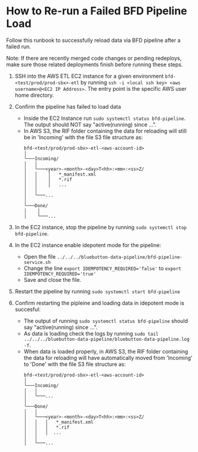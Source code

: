 # How to Re-run a Failed BFD Pipeline Load

Follow this runbook to successfully reload data via BFD pipeline after a failed run.

Note: If there are recently merged code changes or pending redeploys, make sure those related deployments finish before running these steps. 

1. SSH into the AWS ETL EC2 instance for a given environment ```bfd-<test/prod/prod-sbx>-etl``` by running ```ssh -i <local ssh key> <aws username>@<EC2 IP Address>```. The entry point is the specific AWS user home directory.

2. Confirm the pipeline has failed to load data
    - Inside the EC2 Instance run ```sudo systemctl status bfd-pipeline```. The output should NOT say "active(running) since …".
    - In AWS S3, the RIF folder containing the data for reloading will still be in 'Incoming' with the file S3 file structure as:
        ```
        bfd-<test/prod/prod-sbx>-etl-<aws-account-id>
        │
        └───Incoming/
        │   │
        │   └───<year>-<month>-<day>T<hh>:<mm>:<ss>Z/
        │   │    │   *_manifest.xml
        │   │    │   *.rif
        │   │    │   ...
        │   │ 
        │   └───...
        │   
        └───Done/
        │    │   
        │    └───...
        ```
3. In the EC2 instance, stop the pipeline by running ```sudo systemctl stop bfd-pipeline```.

4. In the EC2 instance enable idepotent mode for the pipeline:
    - Open the file ```../../../bluebutton-data-pipeline/bfd-pipeline-service.sh```
    - Change the line ```export IDEMPOTENCY_REQUIRED='false'``` to ```export IDEMPOTENCY_REQUIRED='true'```
    - Save and close the file.

5. Restart the pipeline by running ```sudo systemctl start bfd-pipeline```

6. Confirm restarting the pipleine and loading data in idepotent mode is succesful: 
    - The output of running ```sudo systemctl status bfd-pipeline``` should say "active(running) since …".
    - As data is loading check the logs by running ```sudo tail ../../../bluebutton-data-pipeline/bluebutton-data-pipeline.log -f```. 
    - When data is loaded properly, in AWS S3, the RIF folder containing the data for reloading will have automatically moved from 'Incoming' to 'Done' with the file S3 file structure as:
        ```
        bfd-<test/prod/prod-sbx>-etl-<aws-account-id>
        │
        └───Incoming/
        │   │
        │   └───...
        │   
        └───Done/
        │   │   
        │   └───<year>-<month>-<day>T<hh>:<mm>:<ss>Z/
        │   │   │   *_manifest.xml
        │   │   │   *.rif
        │   │   │  ...
        │   │ 
        │   └───...
        ```





